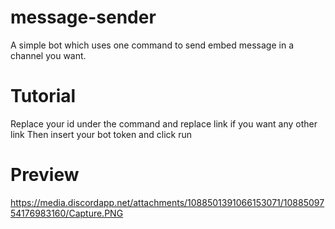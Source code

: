 # message-sender
A simple bot which uses one command to send embed message in a channel you want.

# Tutorial

Replace your id under the command
and replace link if you want any other link
Then insert your bot token and click run

# Preview 
https://media.discordapp.net/attachments/1088501391066153071/1088509754176983160/Capture.PNG
